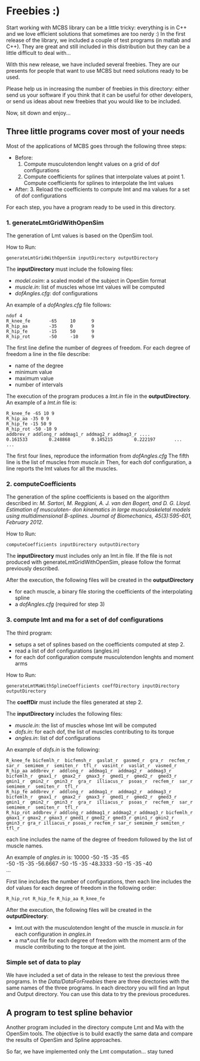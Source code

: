 # Freebies :) 

Start working with MCBS library can be a little tricky: everything 
is in C++ and we love efficient solutions that sometimes are too nerdy :) 
In the first release of the library, we included a couple of test programs
(in matlab and C++). They are great and still included in this distribution
but they can be a little difficult to deal with... 

With this new release, we have included several freebies. 
They are our presents for people that want to use MCBS but need solutions 
ready to be used.

Please help us in increasing the number of freebies in this directory: 
either send us your software if you think that it can be useful for other
developers, or send us ideas about new freebies that you would like to 
be included.

Now, sit down and enjoy...

## Three little programs cover most of your needs ##
Most of the applications of MCBS goes through the following three steps:

* Before:
  1. Compute musculotendon lenght values on a grid of dof configurations
  2. Compute coefficients for splines that interpolate values at point 1. 
  Compute coefficients for splines to interpolate the lmt values
* After:
  3. Reload the coefficients to compute lmt and ma values for a set of dof configurations

For each step, you have a program ready to be used in this directory. 

### 1. generateLmtGridWithOpenSim ###
The generation of Lmt values is based on the OpenSim tool. 

How to Run:

    generateLmtGridWithOpenSim inputDirectory outputDirectory

The __inputDirectory__ must include the following files:
* _model.osim_: a scaled model of the subject in OpenSim format
* _muscle.in_: list of muscles whose lmt values will be computed
* _dofAngles.cfg_: dof configurations 

An example of a _dofAngles.cfg_ file follows:

    ndof 4 
    R_knee_fe       -65     10      9
    R_hip_aa        -35     0       9
    R_hip_fe        -15     50      9
    R_hip_rot       -50     -10     9

The first line define the number of degrees of freedom. 
For each degree of freedom a line in the file describe:
* name of the degree 
* minimum value
* maximum value
* number of intervals 

The execution of the program produces a _lmt.in_ file in the __outputDirectory__.
An example of a _lmt.in_ file is:

    R_knee_fe -65 10 9
    R_hip_aa -35 0 9
    R_hip_fe -15 50 9
    R_hip_rot -50 -10 9
    addbrev_r addlong_r addmag1_r addmag2_r addmag3_r ....
    0.161533        0.248868        0.145215        0.222197       ...
    ...
    
The first four lines, reproduce the information from _dofAngles.cfg_ 
The fifth line is the list of muscles from _muscle.in_ 
Then, for each dof configuration, a line reports the lmt values for all the muscles.

### 2. computeCoefficients ###
The generation of the spline coefficients is based on the algorithm described in: 
_M. Sartori, M. Reggiani, A. J. van den Bogert, and D. G. Lloyd. Estimation of musculoten-
don kinematics in large musculoskeletal models using multidimensional B-splines. Journal of
Biomechanics, 45(3):595-601, February 2012._

How to Run:

    computeCoefficients inputDirectory outputDirectory
    
The __inputDirectory__ must includes only an lmt.in file.
If the file is not produced with generateLmtGridWithOpenSim, 
please follow the format previously described.

After the execution, the following files will be created in the __outputDirectory__

* for each muscle, a binary file storing the coefficients of the interpolating spline
* a _dofAngles.cfg_ (required for step 3)

### 3. compute lmt and ma for a set of dof configurations ###
The third program:

* setups a set of splines based on the coefficients computed at step 2.
* read a list of dof configurations (angles.in)
* for each dof configuration compute musculotendon lenghts and moment arms

How to Run: 
    
    generateLmtMaWithSplineCoefficients coeffDirectory inputDirectory  outputDirectory
    
The __coeffDir__ must include the files generated at step 2.

The __inputDirectory__ includes the following files:

* _muscle.in_: the list of muscles whose lmt will be computed
* _dofs.in_: for each dof, the list of muscles contributing to its torque
* _angles.in_: list of dof configurations 

An example of _dofs.in_ is the following:

    R_knee_fe bicfemlh_r  bicfemsh_r  gaslat_r  gasmed_r  gra_r  recfem_r  sar_r  semimem_r  semiten_r  tfl_r  vasint_r  vaslat_r  vasmed_r
    R_hip_aa addbrev_r  addlong_r  addmag1_r  addmag2_r  addmag3_r  bicfemlh_r  gmax1_r  gmax2_r  gmax3_r  gmed1_r  gmed2_r  gmed3_r  gmin1_r  gmin2_r  gmin3_r  gra_r  illiacus_r  psoas_r  recfem_r  sar_r  semimem_r  semiten_r  tfl_r
    R_hip_fe addbrev_r  addlong_r  addmag1_r  addmag2_r  addmag3_r  bicfemlh_r  gmax1_r  gmax2_r  gmax3_r  gmed1_r  gmed2_r  gmed3_r  gmin1_r  gmin2_r  gmin3_r  gra_r  illiacus_r  psoas_r  recfem_r  sar_r  semimem_r  semiten_r  tfl_r
    R_hip_rot addbrev_r addlong_r addmag1_r addmag2_r addmag3_r bicfemlh_r gmax1_r gmax2_r gmax3_r gmed1_r gmed2_r gmed3_r gmin1_r gmin2_r gmin3_r gra_r illiacus_r psoas_r recfem_r sar_r semimem_r semiten_r tfl_r

each line includes the name of the degree of freedom followed by 
the list of muscle names.

An example of _angles.in_ is:
    10000
    -50 -15 -35 -65  
    -50 -15 -35 -56.6667 
    -50 -15 -35 -48.3333 
    -50 -15 -35 -40  
    ...
    
First line includes the number of configurations, then each line 
includes the dof values for each degree of freedom in the following order:

    R_hip_rot R_hip_fe R_hip_aa R_knee_fe
    
After the execution, the following files will be created in the __outputDirectory__:

* lmt.out with the musculotendon lenght of the muscle in _muscle.in_ for each configuration in _angles.in_
* a ma*.out file for each degree of freedom with the moment arm of the muscle contributing to the torque at the joint.

### Simple set of data to play  ###
We have included a set of data in the release to test the previous three programs.
In the _Data/DataForFreebies_ there are three directories with the same names of 
the three programs. In each directory you will find an Input and Output directory. 
You can use this data to try the previous procedures.

    
## A program to test spline behavior ##
Another program included in the directory compute Lmt and Ma with the OpenSim tools. 
The objective is to build exactly the same data and compare the results of OpenSim 
and Spline approaches.

So far, we have implemented only the Lmt computation... stay tuned